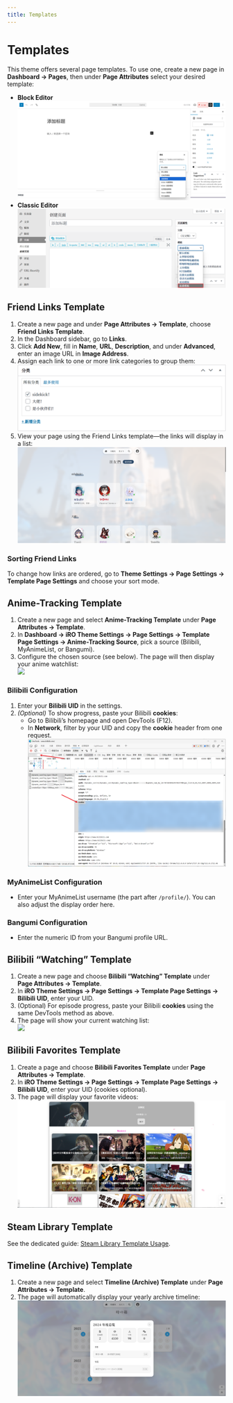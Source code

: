 ```yaml
---
title: Templates
---
```


# Templates <Badge type="tip" text="v3.0" />

This theme offers several page templates. To use one, create a new page in **Dashboard → Pages**, then under **Page Attributes** select your desired template:

- **Block Editor**  
  ![](/templates/tampletes.png)  
- **Classic Editor**  
  ![](/templates/temp.png)

## Friend Links Template

1. Create a new page and under **Page Attributes → Template**, choose **Friend Links Template**.  
2. In the Dashboard sidebar, go to **Links**.  
3. Click **Add New**, fill in **Name**, **URL**, **Description**, and under **Advanced**, enter an image URL in **Image Address**.  
4. Assign each link to one or more link categories to group them:  
   ![](/templates/fl_cate.png)  
5. View your page using the Friend Links template—the links will display in a list:  
   ![](/templates/flinks.png)

### Sorting Friend Links

To change how links are ordered, go to **Theme Settings → Page Settings → Template Page Settings** and choose your sort mode.

## Anime-Tracking Template

1. Create a new page and select **Anime-Tracking Template** under **Page Attributes → Template**.  
2. In **Dashboard → iRO Theme Settings → Page Settings → Template Page Settings → Anime-Tracking Source**, pick a source (Bilibili, MyAnimeList, or Bangumi).  
3. Configure the chosen source (see below). The page will then display your anime watchlist:  
   ![](https://s.nmxc.ltd/fuukei_docs/sakurairo/setting/tp-animelist.png)

### Bilibili Configuration

1. Enter your **Bilibili UID** in the settings.  
2. *(Optional)* To show progress, paste your Bilibili **cookies**:  
   - Go to Bilibili’s homepage and open DevTools (F12).  
   - In **Network**, filter by your UID and copy the **cookie** header from one request.  
     ![](/templates/cookie.png)

### MyAnimeList Configuration

- Enter your MyAnimeList username (the part after `/profile/`). You can also adjust the display order here.

### Bangumi Configuration

- Enter the numeric ID from your Bangumi profile URL.

## Bilibili “Watching” Template

1. Create a new page and choose **Bilibili “Watching” Template** under **Page Attributes → Template**.  
2. In **iRO Theme Settings → Page Settings → Template Page Settings → Bilibili UID**, enter your UID.  
3. (Optional) For episode progress, paste your Bilibili **cookies** using the same DevTools method as above.  
4. The page will show your current watching list:  
   ![](https://s.nmxc.ltd/fuukei_docs/sakurairo/setting/tp-movielist.png)

## Bilibili Favorites Template

1. Create a page and choose **Bilibili Favorites Template** under **Page Attributes → Template**.  
2. In **iRO Theme Settings → Page Settings → Template Page Settings → Bilibili UID**, enter your UID (cookies optional).  
3. The page will display your favorite videos:  
   ![](/templates/fav_demo.png)

## Steam Library Template

See the dedicated guide: [Steam Library Template Usage](/Sakurairo/Steam/).

## Timeline (Archive) Template

1. Create a new page and select **Timeline (Archive) Template** under **Page Attributes → Template**.  
2. The page will automatically display your yearly archive timeline:  
   ![](/templates/timeline_demo.png)
